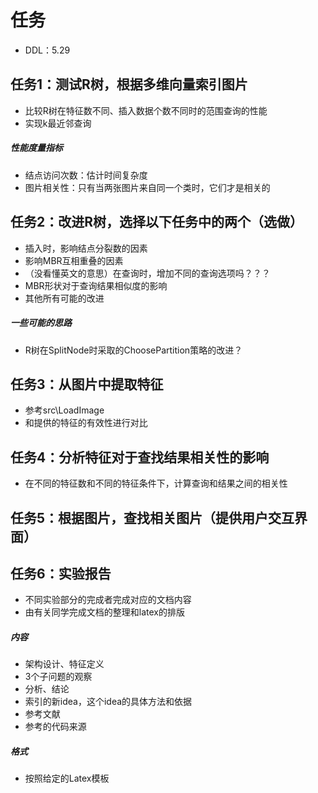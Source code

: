 # 任务
- DDL：5.29
## 任务1：测试R树，根据多维向量索引图片
- 比较R树在特征数不同、插入数据个数不同时的范围查询的性能
- 实现k最近邻查询
##### 性能度量指标
- 结点访问次数：估计时间复杂度
- 图片相关性：只有当两张图片来自同一个类时，它们才是相关的

## 任务2：改进R树，选择以下任务中的两个（选做）
- 插入时，影响结点分裂数的因素
- 影响MBR互相重叠的因素
- （没看懂英文的意思）在查询时，增加不同的查询选项吗？？？
- MBR形状对于查询结果相似度的影响
- 其他所有可能的改进
##### 一些可能的思路
- R树在SplitNode时采取的ChoosePartition策略的改进？

## 任务3：从图片中提取特征
- 参考src\LoadImage
- 和提供的特征的有效性进行对比

## 任务4：分析特征对于查找结果相关性的影响
- 在不同的特征数和不同的特征条件下，计算查询和结果之间的相关性

## 任务5：根据图片，查找相关图片（提供用户交互界面）

## 任务6：实验报告
- 不同实验部分的完成者完成对应的文档内容
- 由有关同学完成文档的整理和latex的排版
##### 内容
- 架构设计、特征定义
- 3个子问题的观察
- 分析、结论
- 索引的新idea，这个idea的具体方法和依据
- 参考文献
- 参考的代码来源
##### 格式
- 按照给定的Latex模板


